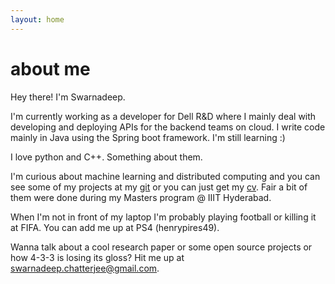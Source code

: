```yaml
---
layout: home
---
```

# about me

Hey there! I'm Swarnadeep.

I'm currently working as a developer for Dell R&D where I mainly deal with developing and deploying APIs for the backend teams on cloud. I write code mainly in Java using the Spring boot framework. I'm still learning :)

I love python and C++. Something about them.

I'm curious about machine learning and distributed computing and you can see some of my projects at my <a href="https://github.com/reallyoldturtle">git</a> or you can just get my <a href="https://drive.google.com/open?id=1YyuBJjQC1a_pfo5ybPyDjnS0Idr7tpS7">cv</a>. Fair a bit of them were done during my Masters program @ IIIT Hyderabad.

When I'm not in front of my laptop I'm probably playing football or killing it at FIFA. You can add me up at PS4 (henrypires49).

Wanna talk about a cool research paper or some open source projects or how 4-3-3 is losing its gloss? Hit me up at swarnadeep.chatterjee@gmail.com.

